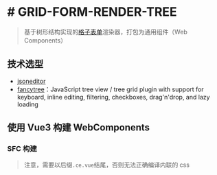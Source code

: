 # # GRID-FORM-RENDER-TREE
> 基于树形结构实现的[格子表单](https://github.com/0604hx/grid-form)渲染器，打包为通用组件（Web Components）

## 技术选型

* [jsoneditor](https://github.com/josdejong/jsoneditor)
* [fancytree](https://github.com/mar10/fancytree)：JavaScript tree view / tree grid plugin with support for keyboard, inline editing, filtering, checkboxes, drag'n'drop, and lazy loading


## 使用 Vue3 构建 WebComponents

### SFC 构建
> 注意，需要以后缀`.ce.vue`结尾，否则无法正确编译内联的 css
